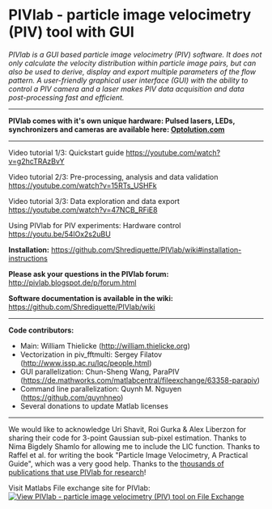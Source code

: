 # PIVlab - particle image velocimetry (PIV) tool with GUI
*PIVlab is a GUI based particle image velocimetry (PIV) software. It does not only calculate the velocity distribution within particle image pairs, but can also be used to derive, display and export multiple parameters of the flow pattern. A user-friendly graphical user interface (GUI) with the ability to control a PIV camera and a laser makes PIV data acquisition and data post-processing fast and efficient.*
**   **
**PIVlab comes with it's own unique hardware: Pulsed lasers, LEDs, synchronizers and cameras are available here: [Optolution.com](https://www.optolution.com/en/products/particle-image-velocimetry-piv/)**
**   **
Video tutorial 1/3: Quickstart guide
https://youtube.com/watch?v=g2hcTRAzBvY

Video tutorial 2/3: Pre-processing, analysis and data validation
https://youtube.com/watch?v=15RTs_USHFk

Video tutorial 3/3: Data exploration and data export
https://youtube.com/watch?v=47NCB_RFiE8

Using PIVlab for PIV experiments: Hardware control
https://youtu.be/54lOx2s2uBU


**Installation:** https://github.com/Shrediquette/PIVlab/wiki#installation-instructions

**Please ask your questions in the PIVlab forum:** http://pivlab.blogspot.de/p/forum.html

**Software documentation is available in the wiki:** https://github.com/Shrediquette/PIVlab/wiki
**   **
**Code contributors:**
* Main: William Thielicke (http://william.thielicke.org)
* Vectorization in piv_fftmulti: Sergey Filatov (http://www.issp.ac.ru/lqc/people.html)
* GUI parallelization: Chun-Sheng Wang, ParaPIV (https://de.mathworks.com/matlabcentral/fileexchange/63358-parapiv)
* Command line parallelization: Quynh M. Nguyen (https://github.com/quynhneo)
* Several donations to update Matlab licenses
**   **
We would like to acknowledge Uri Shavit, Roi Gurka &amp; Alex Liberzon for sharing their code for 3-point Gaussian sub-pixel estimation. Thanks to Nima Bigdely Shamlo for allowing me to include the LIC function. Thanks to Raffel et al. for writing the book "Particle Image Velocimetry, A Practical Guide", which was a very good help. Thanks to the [thousands of publications that use PIVlab for research](https://scholar.google.de/scholar?cites=819244312015141543)!

Visit Matlabs File exchange site for PIVlab: [![View PIVlab - particle image velocimetry (PIV) tool on File Exchange](https://www.mathworks.com/matlabcentral/images/matlab-file-exchange.svg)](https://de.mathworks.com/matlabcentral/fileexchange/27659-pivlab-particle-image-velocimetry-piv-tool)
